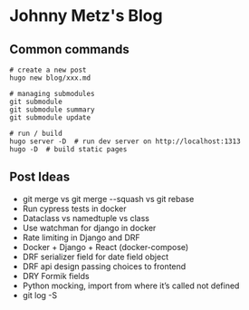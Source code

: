 # Johnny Metz's Blog

## Common commands

```
# create a new post
hugo new blog/xxx.md

# managing submodules
git submodule
git submodule summary
git submodule update

# run / build
hugo server -D  # run dev server on http://localhost:1313
hugo -D  # build static pages
```

## Post Ideas

- git merge vs git merge --squash vs git rebase
- Run cypress tests in docker
- Dataclass vs namedtuple vs class
- Use watchman for django in docker
- Rate limiting in Django and DRF
- Docker + Django + React (docker-compose)
- DRF serializer field for date field object
- DRF api design passing choices to frontend
- DRY Formik fields
- Python mocking, import from where it’s called not defined
- git log -S
